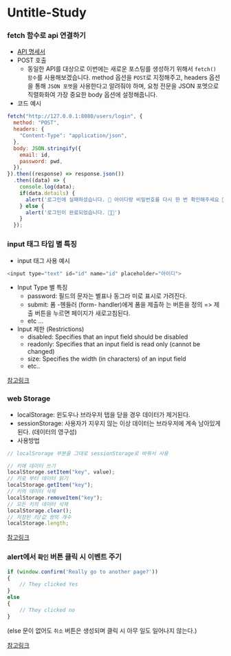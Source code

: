 # Untitle-Study
### fetch 함수로 api 연결하기
- [API 명세서](https://github.com/LeeJoEun-01/wanted-pre-onboarding-challenge-fe-1-api)
- POST 호출
  - 동일한 API를 대상으로 이번에는 새로운 포스팅를 생성하기 위해서 `fetch() 함수`를 사용해보겠습니다. method 옵션을 `POST`로 지정해주고, headers 옵션을 통해 `JSON 포멧`을 사용한다고 알려줘야 하며, 요청 전문을 JSON 포멧으로 직렬화화여 가장 중요한 body 옵션에 설정해줍니다.
- 코드 예시
```javascript
fetch("http://127.0.0.1:8080/users/login", {
  method: "POST",
  headers: {
    "Content-Type": "application/json",
  },
  body: JSON.stringify({
    email: id,
    password: pwd,
  }),
}).then((response) => response.json())
  .then((data) => {
    console.log(data);
    if(data.details) {
      alert('로그인에 실패하셨습니다. 🥲 아이디랑 비밀번호를 다시 한 번 확인해주세요 🙏🏻')
    } else {
      alert('로그인이 완료되었습니다. 🙌🏻')
    }
  });
```

### input 태그 타입 별 특징
- input 태그 사용 예시
```javascript
<input type="text" id="id" name="id" placeholder="아이디">
```
- Input Type 별 특징
  - password: 필드의 문자는 별표나 동그라 미로 표시로 가려진다.
  - submit: 폼 -헨들러 (form- handler)에게 폼을 제출하 는 버튼을 정의 => 제출 버튼을 누르면 페이지가 새로고침된다.
  - etc ...
- Input 제한 (Restrictions)
  - disabled: Specifies that an input field should be disabled
  - readonly: Specifies that an input field is read only (cannot be changed)
  - size: Specifies the width (in characters) of an input field
  - etc..
  
[참고링크](http://jun.hansung.ac.kr/cwp/htmls/HTML%20Input%20Types.html)

### web Storage
- localStorage: 윈도우나 브라우저 탭을 닫을 경우 데이터가 제거된다.
- sessionStorage: 사용자가 지우지 않는 이상 데이터는 브라우저에 계속 남아있게 된다. (데이터의 영구성)
- 사용방법
```javascript
// localSrorage 부분을 그대로 sessionStorage로 바꿔서 사용

// 키에 데이터 쓰기
localStorage.setItem("key", value);
// 키로 부터 데이터 읽기
localStorage.getItem("key");
// 키의 데이터 삭제
localStorage.removeItem("key");
// 모든 키의 데이터 삭제
localStorage.clear();
// 저장된 키/값 쌍의 개수
localStorage.length;
```

[참고링크](https://www.daleseo.com/js-web-storage/)

### alert에서 `확인` 버튼 클릭 시 이벤트 주기
```javascript
if (window.confirm('Really go to another page?'))
{
    // They clicked Yes
}
else
{
    // They clicked no
}
```
(else 문이 없어도 `취소` 버튼은 생성되며 클릭 시 아무 일도 일어나지 않는다.)  
  
[참고링크](https://stackoverflow.com/questions/9394131/go-to-url-after-ok-button-if-alert-is-pressed/9394143#9394143)
